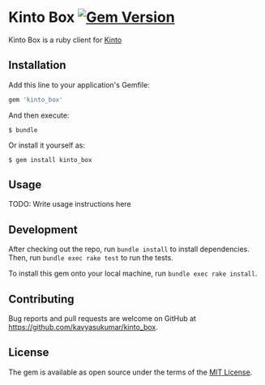 # Kinto Box [![Gem Version](https://badge.fury.io/rb/kinto_box.svg)](https://badge.fury.io/rb/kinto_box)

Kinto Box is a ruby client for [Kinto](http://:kinto.readthedocs.io)

## Installation

Add this line to your application's Gemfile:

```ruby
gem 'kinto_box'
```

And then execute:

    $ bundle

Or install it yourself as:

    $ gem install kinto_box

## Usage

TODO: Write usage instructions here

## Development

After checking out the repo, run `bundle install` to install dependencies. Then, run `bundle exec rake test` to run the tests.

To install this gem onto your local machine, run `bundle exec rake install`.

## Contributing

Bug reports and pull requests are welcome on GitHub at https://github.com/kavyasukumar/kinto_box.


## License

The gem is available as open source under the terms of the [MIT License](http://opensource.org/licenses/MIT).

